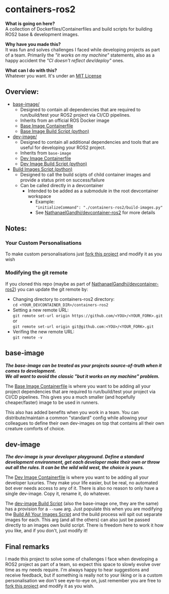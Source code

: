 # containers-ros2

**What is going on here?**<br>A collection of Dockerfiles/Containerfiles and build scripts for building ROS2 base & development images.

**Why have you made this?**<br>It was fun and solves challenges I faced while developing projects as part of a team. Primarily the *"it works on my machine"* statements, also as a happy accident the *"CI doesn't reflect dev/deploy"* ones.

**What can I do with this?**<br>Whatever you want. It's under an [MIT License](LICENSE)

## Overview:
- [base-image/](base-image)
  - Designed to contain all dependencies that are required to run/build/test your ROS2 project via CI/CD pipelines.
  - Inherits from an official ROS Docker image
  - [Base Image Containerfile](base-image/Containerfile)
  - [Base Image Build Script (python)](base-image/build-image.py)
- [dev-image/](dev-image)
  - Designed to contain all additional dependencies and tools that are useful for developing your ROS2 project.
  - Inherits from ```base-image```
  - [Dev Image Containerfile](base-image/Containerfile)
  - [Dev Image Build Script (python)](base-image/build-image.py)
- [Build Images Script (python)](build-images.py)
  - Designed to call the build scipts of child container images and provide a status print on success/failure
  - Can be called directly in a devcontainer
    - Intended to be added as a submodule in the root devcontainer workspace
      - Example:<br>```"initializeCommand": "./containers-ros2/build-images.py"```
      - See [NathanaelGandhi/devcontainer-ros2](https://github.com/NathanaelGandhi/devcontainer-ros2) for more details

## Notes:
### Your Custom Personalisations
To make custom personalisations just [fork this project](https://github.com/NathanaelGandhi/containers-ros2/fork) and modify it as you wish

### Modifying the git remote
If you cloned this repo (maybe as part of [NathanaelGandhi/devcontainer-ros2](https://github.com/NathanaelGandhi/devcontainer-ros2)) you can update the git remote by:
  - Changing directory to containers-ros2 directory:<br>
  ```cd <YOUR_DEVCONTAINER_DIR>/containers-ros2```
  - Setting a new remote URL:<br>
  ```git remote set-url origin https://github.com/<YOU>/<YOUR_FORK>.git```<br>or<br>```git remote set-url origin git@github.com:<YOU>/<YOUR_FORK>.git```
  - Verifing the new remote URL:<br>
  ```git remote -v```

## base-image
***The base-image can be treated as your projects source-of-truth when it comes to development.<br>We all want to avoid the classic "but it works on my machine" problem.***

The [Base Image Containerfile](base-image/Containerfile) is where you want to be adding all your project dependencies that are required to run/build/test your project via CI/CD pipelines. This gives you a much smaller (and hopefully cheaper/faster) image to be used in runners.

This also has added benefits when you work in a team. You can distribute/maintain a common "standard" config while allowing your colleagues to define their own dev-images on top that contains all their own creature comforts of choice.

## dev-image
***The dev-image is your developer playground. Define a standard development environment, get each developer make their own or throw out all the rules. It can be the wild wild west, the choice is yours.***

The [Dev Image Containerfile](dev-image/Containerfile) is where you want to be adding all your developer luxuries. They make your life easier, but be real, no automated bot ever needs access to any of it. There is also no reason to only have a single dev-image. Copy it, rename it, do whatever.

The [dev-image Build Script](base-image/build-image.py) (also the base-image one, they are the same) has a provision for a ```--name``` arg. Just populate this when you are modifying the [Build All Your Images Script](build-images.py) and the build process will spit out separate images for each. This arg (and all the others) can also just be passed directly to an images own build script. There is freedom here to work it how you like, and if you don't, just modify it!

## Final remarks
I made this project to solve some of challenges I face when developing a ROS2 project as part of a team, so expect this space to slowly evolve over time as my needs require. I'm always happy to hear suggestions and receive feedback, but if something is really not to your liking or is a custom personalisation we don't see eye-to-eye on, just remember you are free to  [fork this project](https://github.com/NathanaelGandhi/containers-ros2/fork) and modify it as you wish.

